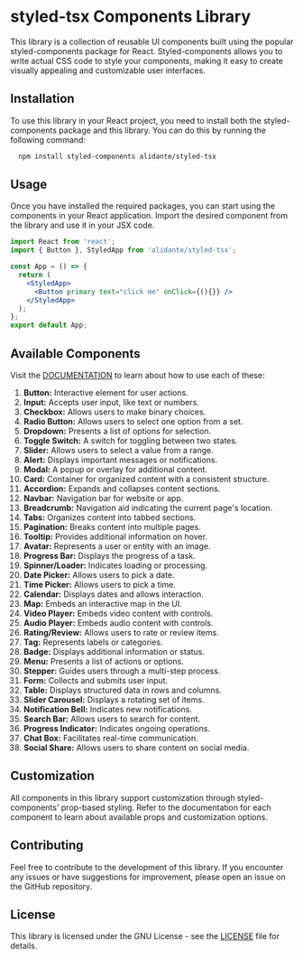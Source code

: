 # styled-tsx Components Library

This library is a collection of reusable UI components built using the popular styled-components package for React. Styled-components allows you to write actual CSS code to style your components, making it easy to create visually appealing and customizable user interfaces.

## Installation

To use this library in your React project, you need to install both the styled-components package and this library. You can do this by running the following command:

```bash
  npm install styled-components alidante/styled-tsx
```

## Usage

Once you have installed the required packages, you can start using the components in your React application. Import the desired component from the library and use it in your JSX code.

```jsx
import React from 'react';
import { Button }, StyledApp from 'alidante/styled-tsx';

const App = () => {
  return (
    <StyledApp>
      <Button primary text="click me" onClick={(){}} />
    </StyledApp>
  );
};
export default App;
```

## Available Components

Visit the [DOCUMENTATION](DOCS.md) to learn about how to use each of these:

1. **Button:** Interactive element for user actions.
2. **Input:** Accepts user input, like text or numbers.
3. **Checkbox:** Allows users to make binary choices.
4. **Radio Button:** Allows users to select one option from a set.
5. **Dropdown:** Presents a list of options for selection.
6. **Toggle Switch:** A switch for toggling between two states.
7. **Slider:** Allows users to select a value from a range.
8. **Alert:** Displays important messages or notifications.
9. **Modal:** A popup or overlay for additional content.
10. **Card:** Container for organized content with a consistent structure.
11. **Accordion:** Expands and collapses content sections.
12. **Navbar:** Navigation bar for website or app.
13. **Breadcrumb:** Navigation aid indicating the current page's location.
14. **Tabs:** Organizes content into tabbed sections.
15. **Pagination:** Breaks content into multiple pages.
16. **Tooltip:** Provides additional information on hover.
17. **Avatar:** Represents a user or entity with an image.
18. **Progress Bar:** Displays the progress of a task.
19. **Spinner/Loader:** Indicates loading or processing.
20. **Date Picker:** Allows users to pick a date.
21. **Time Picker:** Allows users to pick a time.
22. **Calendar:** Displays dates and allows interaction.
23. **Map:** Embeds an interactive map in the UI.
24. **Video Player:** Embeds video content with controls.
25. **Audio Player:** Embeds audio content with controls.
26. **Rating/Review:** Allows users to rate or review items.
27. **Tag:** Represents labels or categories.
28. **Badge:** Displays additional information or status.
29. **Menu:** Presents a list of actions or options.
30. **Stepper:** Guides users through a multi-step process.
31. **Form:** Collects and submits user input.
32. **Table:** Displays structured data in rows and columns.
33. **Slider Carousel:** Displays a rotating set of items.
34. **Notification Bell:** Indicates new notifications.
35. **Search Bar:** Allows users to search for content.
36. **Progress Indicator:** Indicates ongoing operations.
37. **Chat Box:** Facilitates real-time communication.
38. **Social Share:** Allows users to share content on social media.

## Customization

All components in this library support customization through styled-components' prop-based styling. Refer to the documentation for each component to learn about available props and customization options.

## Contributing

Feel free to contribute to the development of this library. If you encounter any issues or have suggestions for improvement, please open an issue on the GitHub repository.

## License

This library is licensed under the GNU License - see the [LICENSE](LICENSE) file for details.
